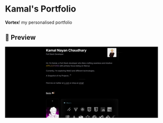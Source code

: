 # Kamal's Portfolio

**Vortex**! my personalised portfolio

## 📸 Preview

![Portfolio Preview](./public/images/preview.png)

